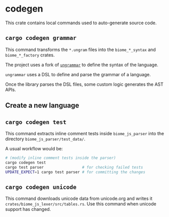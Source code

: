 # codegen

This crate contains local commands used to auto-generate source code.

## `cargo codegen grammar`

This command transforms the `*.ungram` files into the `biome_*_syntax` and
`biome_*_factory` crates.

The project uses a fork of
[`ungrammar`](https://github.com/rust-analyzer/ungrammar) to define the syntax
of the language.

`ungrammar` uses a DSL to define and parse the grammar of a language.

Once the library parses the DSL files, some custom logic generates the AST APIs.

## Create a new language

## `cargo codegen test`

This command extracts inline comment tests inside `biome_js_parser` into the
directory `biome_js_parser/test_data/`.

A usual workflow would be:

```bash
# (modify inline comment tests inside the parser)
cargo codegen test
cargo test parser                 # for checking failed tests
UPDATE_EXPECT=1 cargo test parser # for committing the changes
```

## `cargo codegen unicode`

This command downloads unicode data from unicode.org and writes it
`crates/biome_js_lexer/src/tables.rs`. Use this command when unicode support has
changed.

